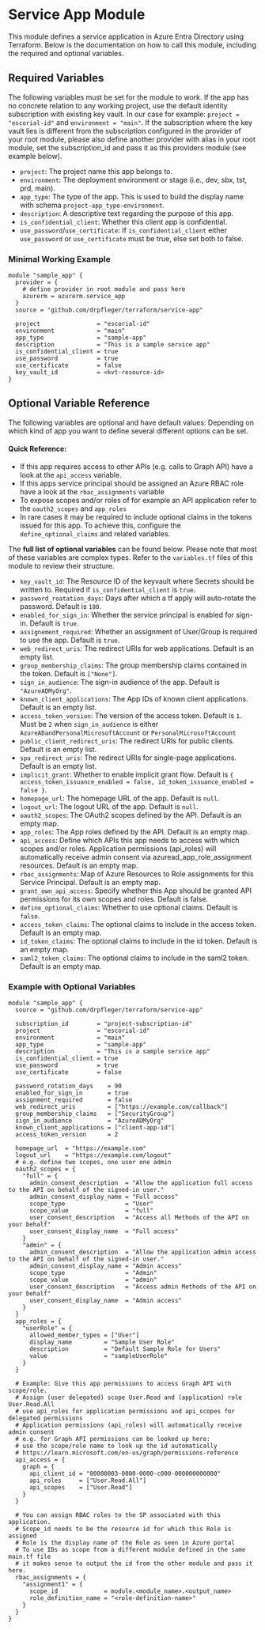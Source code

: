 # Service App Module

This module defines a service application in Azure Entra Directory using Terraform. Below is the documentation on how to call this module, including the required and optional variables.

## Required Variables

The following variables must be set for the module to work. If the app has no concrete relation to any working project, use the default identity subscription with existing key vault. In our case for example: `project = "escorial-id"` and `environment = "main"`. If the subscription where the key vault lies is different from the subscription configured in the provider of your root module, please also define another provider with alias in your root module, set the subscription_id and pass it as this providers module (see example below).

- `project`: The project name this app belongs to.
- `environment`: The deployment environment or stage (i.e., dev, sbx, tst, prd, main).
- `app_type`: The type of the app. This is used to build the display name with schema `project-app_type-environment`.
- `description`: A descriptive text regarding the purpose of this app.
- `is_confidential_client`: Whether this client app is confidential.
- `use_password`/`use_certificate`: If `is_confidential_client` either `use_password` or `use_certificate` must be true, else set both to false.

### Minimal Working Example

```hcl
module "sample_app" {
  provider = {
    # define provider in root module and pass here
    azurerm = azurerm.service_app
  }
  source = "github.com/drpfleger/terraform/service-app"

  project                = "escorial-id"
  environment            = "main"
  app_type               = "sample-app"
  description            = "This is a sample service app"
  is_confidential_client = true
  use_password           = true
  use_certificate        = false
  key_vault_id           = <kvt-resource-id>
}
```

## Optional Variable Reference

The following variables are optional and have default values: Depending on which kind of app you want to define several different options can be set.

#### Quick Reference:

- If this app requires access to other APIs (e.g. calls to Graph API) have a look at the `api_access` variable.
- If this apps service principal should be assigned an Azure RBAC role have a look at the `rbac_assignments` variable
- To expose scopes and/or roles of for example an API application refer to the `oauth2_scopes` and `app_roles`
- In rare cases it may be required to include optional claims in the tokens issued for this app. To achieve this, configure the `define_optional_claims` and related variables.

The **full list of optional variables** can be found below. Please note that most of these variables are complex types. Refer to the `variables.tf` files of this module to review their structure.

- `key_vault_id`: The Resource ID of the keyvault where Secrets should be written to. Required if `is_confidential_client` is `true`.
- `password_roatation_days`: Days after which a tf apply will auto-rotate the password. Default is `180`.
- `enabled_for_sign_in`: Whether the service principal is enabled for sign-in. Default is `true`.
- `assignement_required`: Whether an assignment of User/Group is required to use the app. Default is `true`.
- `web_redirect_uris`: The redirect URIs for web applications. Default is an empty list.
- `group_membership_claims`: The group membership claims contained in the token. Default is `["None"]`.
- `sign_in_audience`: The sign-in audience of the app. Default is `"AzureADMyOrg"`.
- `known_client_applications`: The App IDs of known client applications. Default is an empty list.
- `access_token_version`: The version of the access token. Default is `1`. Must be `2` when `sign_in_audience` is either `AzureADandPersonalMicrosoftAccount` or `PersonalMicrosoftAccount`
- `public_client_redirect_uris`: The redirect URIs for public clients. Default is an empty list.
- `spa_redirect_uris`: The redirect URIs for single-page applications. Default is an empty list.
- `implicit_grant`: Whether to enable implicit grant flow. Default is
`{ access_token_issuance_enabled = false, id_token_issuance_enabled = false }`.
- `homepage_url`: The homepage URL of the app. Default is `null`.
- `logout_url`: The logout URL of the app. Default is `null`.
- `oauth2_scopes`: The OAuth2 scopes defined by the API. Default is an empty map.
- `app_roles`: The App roles defined by the API. Default is an empty map.
- `api_access`: Define which APIs this app needs to access with which scopes and/or roles. Application permissions (api_roles) will automatically receive admin consent via azuread_app_role_assignment resources. Default is an empty map.
- `rbac_assignments`: Map of Azure Resources to Role assignments for this Service Principal. Default is an empty map.
- `grant_own_api_access`: Specify whether this App should be granted API permissions for its own scopes and roles. Default is false.
- `define_optional_claims`: Whether to use optional claims. Default is `false`.
- `access_token_claims`: The optional claims to include in the access token. Default is an empty map.
- `id_token_claims`: The optional claims to include in the id token. Default is an empty map.
- `saml2_token_claims`: The optional claims to include in the saml2 token. Default is an empty map.

### Example with Optional Variables

```hcl
module "sample_app" {
  source = "github.com/drpfleger/terraform/service-app"

  subscription_id        = "project-subscription-id"
  project                = "escorial-id"
  environment            = "main"
  app_type               = "sample-app"
  description            = "This is a sample service app"
  is_confidential_client = true
  use_password           = true
  use_certificate        = false

  password_rotation_days    = 90
  enabled_for_sign_in       = true
  assignment_required       = false
  web_redirect_uris         = ["https://example.com/callback"]
  group_membership_claims   = ["SecurityGroup"]
  sign_in_audience          = "AzureADMyOrg"
  known_client_applications = ["client-app-id"]
  access_token_version      = 2
  
  homepage_url  = "https://example.com"
  logout_url    = "https://example.com/logout"
  # e.g. define two scopes, one user one admin
  oauth2_scopes = {
    "full" = {
      admin_consent_description  = "Allow the application full access to the API on behalf of the signed-in user."
      admin_consent_display_name = "Full access"
      scope_type                 = "User"
      scope_value                = "full"
      user_consent_description   = "Access all Methods of the API on your behalf"
      user_consent_display_name  = "Full access"
    }
    "admin" = {
      admin_consent_description  = "Allow the application admin access to the API on behalf of the signed-in user."
      admin_consent_display_name = "Admin access"
      scope_type                 = "Admin"
      scope_value                = "admin"
      user_consent_description   = "Access admin Methods of the API on your behalf"
      user_consent_display_name  = "Admin access"
    }
  }
  app_roles = {
    "userRole" = {
      allowed_member_types = ["User"]
      display_name         = "Sample User Role"
      description          = "Default Sample Role for Users"
      value                = "sampleUserRole"
    }
  }

  # Example: Give this app permissions to access Graph API with scope/role.
  # Assign (user delegated) scope User.Read and (application) role User.Read.All
  # use api_roles for application permissions and api_scopes for delegated permissions
  # Application permissions (api_roles) will automatically receive admin consent
  # e.g. for Graph API permissions can be looked up here:
  # use the scope/role name to look up the id automatically
  # https://learn.microsoft.com/en-us/graph/permissions-reference
  api_access = {
    graph = {
      api_client_id = "00000003-0000-0000-c000-000000000000"
      api_roles     = ["User.Read.All"]
      api_scopes    = ["User.Read"]
    }
  }

  # You can assign RBAC roles to the SP associated with this application.
  # Scope_id needs to be the resource id for which this Role is assigned
  # Role is the display name of the Role as seen in Azure portal
  # To use IDs as scope from a different module defined in the same main.tf file
  # it makes sense to output the id from the other module and pass it here. 
  rbac_assignments = {
    "assignment1" = {
      scope_id             = module.<module_name>.<output_name>
      role_definition_name = "<role-definition-name>"
    }
  }
}
```